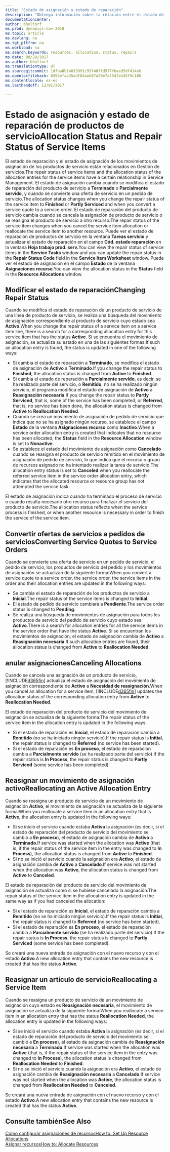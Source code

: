 ```yaml
---
title: "Estado de asignación y estado de reparación"
description: "Obtenga información sobre la relación entre el estado de reparación de los elementos de servicio y el estado de asignación de las entradas de asignación."
documentationcenter: 
author: bholtorf
ms.prod: dynamics-nav-2018
ms.topic: article
ms.devlang: na
ms.tgt_pltfrm: na
ms.workload: na
ms.search.keywords: resources, allocation, status, repairs
ms.date: 08/28/2017
ms.author: bholtorf
ms.translationtype: HT
ms.sourcegitcommit: 1dfba8b14019991c95f40ffd5f7fbaed5df414eb
ms.openlocfilehash: 0393efaa35adf84aeb87a70e7a754fe445f9c186
ms.contentlocale: es-es
ms.lasthandoff: 12/01/2017

---
```

# <a name="allocation-status-and-repair-status-of-service-items"></a><span data-ttu-id="428d8-103">Estado de asignación y estado de reparación de productos de servicio</span><span class="sxs-lookup"><span data-stu-id="428d8-103">Allocation Status and Repair Status of Service Items</span></span>
<span data-ttu-id="428d8-104">El estado de reparación y el estado de asignación de los movimientos de asignación de los productos de servicio están relacionados en Gestión de servicios.</span><span class="sxs-lookup"><span data-stu-id="428d8-104">The repair status of service items and the allocation status of the allocation entries for the service items have a certain relationship in Service Management.</span></span> <span data-ttu-id="428d8-105">El estado de asignación cambia cuando se modifica el estado de reparación del producto de servicio a **Terminado** o **Parcialmente servido**, y cuando se convierte una oferta de servicio en un pedido de servicio.</span><span class="sxs-lookup"><span data-stu-id="428d8-105">The allocation status changes when you change the repair status of the service item to **Finished** or **Partly Serviced** and when you convert a service quote to a service order.</span></span> <span data-ttu-id="428d8-106">El estado de reparación del producto de servicio cambia cuando se cancela la asignación de producto de servicio o se reasigna el producto de servicio a otro recurso.</span><span class="sxs-lookup"><span data-stu-id="428d8-106">The repair status of the service item changes when you cancel the service item allocation or reallocate the service item to another resource.</span></span> <span data-ttu-id="428d8-107">Puede ver el estado de reparación de productos de servicio en la ventana **Tareas servicio** y actualizar el estado de reparación en el campo **Cód. estado reparación** en la ventana **Hoja trabajo prod. serv.**</span><span class="sxs-lookup"><span data-stu-id="428d8-107">You can view the repair status of service items in the **Service Tasks** window and you can update the repair status in the **Repair Status Code** field in the **Service Item Worksheet** window.</span></span> <span data-ttu-id="428d8-108">Puede ver el estado de asignación en el campo **Estado** de la ventana **Asignaciones recurso**.</span><span class="sxs-lookup"><span data-stu-id="428d8-108">You can view the allocation status in the **Status** field in the **Resource Allocations** window.</span></span>  
  
## <a name="changing-repair-status"></a><span data-ttu-id="428d8-109">Modificar el estado de reparación</span><span class="sxs-lookup"><span data-stu-id="428d8-109">Changing Repair Status</span></span>  
<span data-ttu-id="428d8-110">Cuando se modifica el estado de reparación de un producto de servicio de una línea de producto de servicio, se realiza una búsqueda del movimiento de asignación correspondiente al producto de servicio cuyo estado sea **Activo**.</span><span class="sxs-lookup"><span data-stu-id="428d8-110">When you change the repair status of a service item on a service item line, there is a search for a corresponding allocation entry for this service item that has the status **Active**.</span></span> <span data-ttu-id="428d8-111">Si se encuentra el movimiento de asignación, se actualiza su estado en una de las siguientes formas:</span><span class="sxs-lookup"><span data-stu-id="428d8-111">If such an allocation entry is found, the status is updated in one of the following ways:</span></span>  
  
* <span data-ttu-id="428d8-112">Si cambia el estado de reparación a **Terminado**, se modifica el estado de asignación de **Activo** a **Terminado**.</span><span class="sxs-lookup"><span data-stu-id="428d8-112">If you change the repair status to **Finished**, the allocation status is changed from **Active** to **Finished**.</span></span>  
* <span data-ttu-id="428d8-113">Si cambia el estado de reparación a **Parcialmente servido**, es decir, se ha realizado parte del servicio, o **Remitido**, no se ha realizado ningún servicio, el programa modifica el estado de asignación de **Activo** a **Reasignación necesaria**.</span><span class="sxs-lookup"><span data-stu-id="428d8-113">If you change the repair status to **Partly Serviced**, that is, some of the service has been completed, or **Referred**, that is, no service has been done, the allocation status is changed from **Active** to **Reallocation Needed**.</span></span>  
* <span data-ttu-id="428d8-114">Cuando se crea un movimiento de asignación de pedido de servicio que indica que no se ha asignado ningún recurso, se establece el campo **Estado** de la ventana **Asignaciones recurso** como **Inactivo**.</span><span class="sxs-lookup"><span data-stu-id="428d8-114">When a service order allocation entry is created that indicates that no resource has been allocated, the **Status** field in the **Resource Allocation** window is set to **Nonactive**.</span></span>  
* <span data-ttu-id="428d8-115">Se establece el estado del movimiento de asignación como **Cancelado** cuando se reasigna el producto de servicio remitido en el movimiento de asignación de pedido de servicio, lo que indica que el recurso o grupo de recursos asignado no ha intentado realizar la tarea de servicio.</span><span class="sxs-lookup"><span data-stu-id="428d8-115">The allocation entry status is set to **Canceled** when you reallocate the referred service item in the service order allocation entry, which indicates that the allocated resource or resource group has not attempted the service task.</span></span>  
  
<span data-ttu-id="428d8-116">El estado de asignación indica cuando ha terminado el proceso de servicio o cuando resulta necesario otro recurso para finalizar el servicio del producto de servicio.</span><span class="sxs-lookup"><span data-stu-id="428d8-116">The allocation status reflects when the service process is finished, or when another resource is necessary in order to finish the service of the service item.</span></span>  
  
## <a name="converting-service-quotes-to-service-orders"></a><span data-ttu-id="428d8-117">Convertir ofertas de servicios a pedidos de servicios</span><span class="sxs-lookup"><span data-stu-id="428d8-117">Converting Service Quotes to Service Orders</span></span>  
<span data-ttu-id="428d8-118">Cuando se convierte una oferta de servicio en un pedido de servicio, el pedido de servicio, los productos de servicio del pedido y los movimientos de asignación se actualizan de la siguiente forma:</span><span class="sxs-lookup"><span data-stu-id="428d8-118">When you convert a service quote to a service order, the service order, the service items in the order and their allocation entries are updated in the following ways:</span></span>  
  
* <span data-ttu-id="428d8-119">Se cambia el estado de reparación de los productos de servicio a **Inicial**.</span><span class="sxs-lookup"><span data-stu-id="428d8-119">The repair status of the service items is changed to **Initial**.</span></span>  
* <span data-ttu-id="428d8-120">El estado de pedido de servicio cambiará a **Pendiente**.</span><span class="sxs-lookup"><span data-stu-id="428d8-120">The service order status is changed to **Pending**.</span></span>  
* <span data-ttu-id="428d8-121">Se realiza una búsqueda de movimientos de asignación para todos los productos de servicio del pedido de servicio cuyo estado sea **Activo**.</span><span class="sxs-lookup"><span data-stu-id="428d8-121">There is a search for allocation entries for all the service items in the service order that have the status **Active**.</span></span> <span data-ttu-id="428d8-122">Si se encuentran los movimientos de asignación, el estado de asignación cambia de **Activo** a **Reasignación necesaria**.</span><span class="sxs-lookup"><span data-stu-id="428d8-122">If such allocation entries are found, their allocation status is changed from **Active** to **Reallocation Needed**.</span></span>  
  
## <a name="canceling-allocations"></a><span data-ttu-id="428d8-123">anular asignaciones</span><span class="sxs-lookup"><span data-stu-id="428d8-123">Canceling Allocations</span></span>  
<span data-ttu-id="428d8-124">Cuando se cancela una asignación de un producto de servicio, [!INCLUDE[d365fin](includes/d365fin_md.md)] actualiza el estado de asignación del movimiento de asignación correspondiente de **Activo** a **Necesidad de reasignación**.</span><span class="sxs-lookup"><span data-stu-id="428d8-124">When you cancel an allocation for a service item, [!INCLUDE[d365fin](includes/d365fin_md.md)] updates the allocation status of the corresponding allocation entry from **Active** to **Reallocation Needed**.</span></span>

<span data-ttu-id="428d8-125">El estado de reparación del producto de servicio del movimiento de asignación se actualiza de la siguiente forma:</span><span class="sxs-lookup"><span data-stu-id="428d8-125">The repair status of the service item in the allocation entry is updated in the following ways:</span></span>  
  
* <span data-ttu-id="428d8-126">Si el estado de reparación es **Inicial**, el estado de reparación cambia a **Remitido** (no se ha iniciado ningún servicio).</span><span class="sxs-lookup"><span data-stu-id="428d8-126">If the repair status is **Initial**, the repair status is changed to **Referred** (no service has been started).</span></span>  
* <span data-ttu-id="428d8-127">Si el estado de reparación es **En proceso**, el estado de reparación cambia a **Parcialmente servido** (se ha realizado parte del servicio).</span><span class="sxs-lookup"><span data-stu-id="428d8-127">If the repair status is **In Process**, the repair status is changed to **Partly Serviced** (some service has been completed).</span></span>  
  
## <a name="reallocating-an-active-allocation-entry"></a><span data-ttu-id="428d8-128">Reasignar un movimiento de asignación activo</span><span class="sxs-lookup"><span data-stu-id="428d8-128">Reallocating an Active Allocation Entry</span></span>  
<span data-ttu-id="428d8-129">Cuando se reasigna un producto de servicio de un movimiento de asignación **Activo**, el movimiento de asignación se actualiza de la siguiente forma:</span><span class="sxs-lookup"><span data-stu-id="428d8-129">When you reallocate a service item in an allocation entry that is **Active**, the allocation entry is updated in the following ways:</span></span>  
  
* <span data-ttu-id="428d8-130">Si se inició el servicio cuando estaba **Activa** la asignación (es decir, si el estado de reparación del producto de servicio del movimiento se cambió a **En proceso**), el estado de asignación cambia de **Activo** a **Terminado**.</span><span class="sxs-lookup"><span data-stu-id="428d8-130">If service was started when the allocation was **Active** (that is, if the repair status of the service item in the entry was changed to **In Process**), the allocation status is changed from **Active** to **Finished**.</span></span>  
* <span data-ttu-id="428d8-131">Si no se inició el servicio cuando la asignación era **Activo**, el estado de asignación cambia de **Activo** a **Cancelado**.</span><span class="sxs-lookup"><span data-stu-id="428d8-131">If service was not started when the allocation was **Active**, the allocation status is changed from **Active** to **Canceled**.</span></span>  
  
<span data-ttu-id="428d8-132">El estado de reparación del producto de servicio del movimiento de asignación se actualiza como si se hubiese cancelado la asignación:</span><span class="sxs-lookup"><span data-stu-id="428d8-132">The repair status of the service item in the allocation entry is updated in the same way as if you had canceled the allocation:</span></span>  
  
* <span data-ttu-id="428d8-133">Si el estado de reparación es **Inicial**, el estado de reparación cambia a **Remitido** (no se ha iniciado ningún servicio).</span><span class="sxs-lookup"><span data-stu-id="428d8-133">If the repair status is **Initial**, the repair status is changed to **Referred** (no service has been started).</span></span>  
* <span data-ttu-id="428d8-134">Si el estado de reparación es **En proceso**, el estado de reparación cambia a **Parcialmente servido** (se ha realizado parte del servicio).</span><span class="sxs-lookup"><span data-stu-id="428d8-134">If the repair status is **In Process**, the repair status is changed to **Partly Serviced** (some service has been completed).</span></span>  
  
<span data-ttu-id="428d8-135">Se creará una nueva entrada de asignación con el nuevo recurso y con el estado **Activo**.</span><span class="sxs-lookup"><span data-stu-id="428d8-135">A new allocation entry that contains the new resource is created that has the status **Active**.</span></span>  
  
## <a name="reallocating-a-service-item"></a><span data-ttu-id="428d8-136">Reasignar un artículo de servicio</span><span class="sxs-lookup"><span data-stu-id="428d8-136">Reallocating a Service Item</span></span>  
<span data-ttu-id="428d8-137">Cuando se reasigna un producto de servicio de un movimiento de asignación cuyo estado es **Reasignación necesaria**, el movimiento de asignación se actualiza de la siguiente forma:</span><span class="sxs-lookup"><span data-stu-id="428d8-137">When you reallocate a service item in an allocation entry that has the status **Reallocation Needed**, the allocation entry is updated in the following ways:</span></span>  
  
* <span data-ttu-id="428d8-138">Si se inició el servicio cuando estaba **Activa** la asignación (es decir, si el estado de reparación del producto de servicio del movimiento se cambió a **En proceso**), el estado de asignación cambia de **Reasignación necesaria** a **Terminado**.</span><span class="sxs-lookup"><span data-stu-id="428d8-138">If service was started when the allocation was **Active** (that is, if the repair status of the service item in the entry was changed to **In Process**), the allocation status is changed from **Reallocation Needed** to **Finished**.</span></span>  
* <span data-ttu-id="428d8-139">Si no se inició el servicio cuando la asignación era **Activo**, el estado de asignación cambia de **Reasignación necesaria** a **Cancelado**.</span><span class="sxs-lookup"><span data-stu-id="428d8-139">If service was not started when the allocation was **Active**, the allocation status is changed from **Reallocation Needed** to **Canceled**.</span></span>  
  
<span data-ttu-id="428d8-140">Se creará una nueva entrada de asignación con el nuevo recurso y con el estado **Activo**.</span><span class="sxs-lookup"><span data-stu-id="428d8-140">A new allocation entry that contains the new resource is created that has the status **Active**.</span></span>  
  
## <a name="see-also"></a><span data-ttu-id="428d8-141">Consulte también</span><span class="sxs-lookup"><span data-stu-id="428d8-141">See Also</span></span>  
[<span data-ttu-id="428d8-142">Cómo configurar asignaciones de recursos</span><span class="sxs-lookup"><span data-stu-id="428d8-142">How to: Set Up Resource Allocations</span></span>](service-how-setup-resource-allocation.md)  
[<span data-ttu-id="428d8-143">Asignar recursos</span><span class="sxs-lookup"><span data-stu-id="428d8-143">How to: Allocate Resources</span></span>](service-how-to-allocate-resources.md)  



